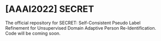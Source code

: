 # [AAAI2022] SECRET
The official repository for SECRET: Self-Consistent Pseudo Label Refinement for Unsupervised Domain Adaptive Person Re-Identification. Code will be coming soon.
